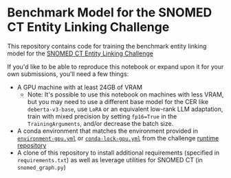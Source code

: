 # Benchmark Model for the SNOMED CT Entity Linking Challenge

This repository contains code for training the benchmark entity linking model for the [SNOMED CT Entity Linking Challenge](https://www.drivendata.org/competitions/258/competition-snomed-ct/)

If you'd like to be able to reproduce this notebook or expand upon it for your own submissions, you'll need a few things:

- A GPU machine with at least 24GB of VRAM
    - Note: It's possible to use this notebook on machines with less VRAM, but you may need to use a different base model for the CER like `deberta-v3-base`, use `LoRA` or an equivalent low-rank LLM adaptation, train with mixed precision by setting `fp16=True` in the `TrainingArguments`, and/or decrease the batch size.
- A conda environment that matches the environment provided in [`environment-gpu.yml`](https://github.com/drivendataorg/snomed-ct-entity-linking-runtime/blob/main/runtime/environment-gpu.yml) or [`conda-lock-gpu.yml`](https://github.com/drivendataorg/snomed-ct-entity-linking-runtime/blob/main/runtime/conda-lock-gpu.yml) from the challenge [runtime repository](https://github.com/drivendataorg/snomed-ct-entity-linking-runtime)
- A clone of this repository to install additional requirements (specified in `requirements.txt`) as well as leverage utilities for SNOMED CT (in `snomed_graph.py`)